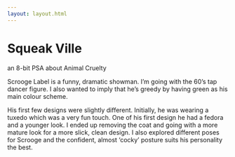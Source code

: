 ```yaml
---
layout: layout.html
---
```

<div class="leftPage">  
               <div class="content">
                    <div class="titleOfContent">
                         <h1>Squeak Ville</h1>
                         <p>an 8-bit PSA about Animal Cruelty</p>
                    </div>
               <p>Scrooge Label is a funny, dramatic showman. I’m going with the 60’s tap dancer figure. I also wanted to imply that he’s greedy by having green as his main colour scheme.</p>
               <p>His first few designs were slightly different. Initially, he was wearing a tuxedo which was a very fun touch. One of his first design he had a fedora and a younger look. I ended up removing the coat and going with a more mature look for a more slick, clean design. I also explored different poses for Scrooge and the confident, almost ‘cocky’ posture suits his personality the best. </p>
               </div>  
</div>
<div class="rightPage">
     <div class="photo sA"></div>
     <div class="photo sB"></div>
     <div class="photo sC"></div>
     <div class="photo sD"></div>
     <div class="photo sE"></div>
</div>